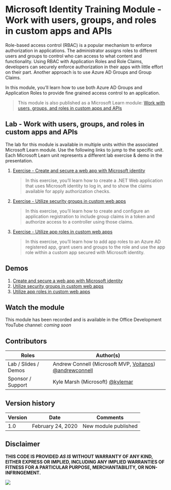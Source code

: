 # Microsoft Identity Training Module - Work with users, groups, and roles in custom apps and APIs

Role-based access control (RBAC) is a popular mechanism to enforce authorization in applications. The administrator assigns roles to different users and groups to control who can access to what content and functionality. Using RBAC with Application Roles and Role Claims, developers can securely enforce authorization in their apps with little effort on their part. Another approach is to use Azure AD Groups and Group Claims.

In this module, you’ll learn how to use both Azure AD Groups and Application Roles to provide fine grained access control to an application.

> This module is also published as a Microsoft Learn module: [Work with users, groups, and roles in custom apps and APIs](https://docs.microsoft.com/learn/modules/identity-users-groups-approles)

## Lab - Work with users, groups, and roles in custom apps and APIs

The lab for this module is available in multiple units within the associated Microsoft Learn module. Use the following links to jump to the specific unit. Each Microsoft Learn unit represents a different lab exercise & demo in the presentation.

1. [Exercise - Create and secure a web app with Microsoft identity](https://docs.microsoft.com/learn/modules/identity-users-groups-approles/3-exercise-create-web-app)

    > In this exercise, you’ll learn how to create a .NET Web application that uses Microsoft identity to log in, and to show the claims available for apply authorization checks.

1. [Exercise - Utilize security groups in custom web apps](https://docs.microsoft.com/learn/modules/identity-users-groups-approles/5-exercise-authorize-security-groups)

    > In this exercise, you’ll learn how to create and configure an application registration to include group claims in a token and authorize access to a controller using those claims.

1. [Exercise - Utilize app roles in custom web apps](https://docs.microsoft.com/learn/modules/identity-users-groups-approles/7-exercise-authorize-app-roles)

    > In this exercise, you’ll learn how to add app roles to an Azure AD registered app, grant users and groups to the role and use the app role within a custom app secured with Microsoft identity.

## Demos

1. [Create and secure a web app with Microsoft identity](./Demos/01-overview-rbac)
1. [Utilize security groups in custom web apps](./Demos/02-using-security-groups)
1. [Utilize app roles in custom web apps](./Demos/03-using-app-roles)

## Watch the module

This module has been recorded and is available in the Office Development YouTube channel: *coming soon*

## Contributors

|        Roles         |                                                    Author(s)                                                     |
| -------------------- | ---------------------------------------------------------------------------------------------------------------- |
| Lab / Slides / Demos | Andrew Connell (Microsoft MVP, [Voitanos](https://www.voitanos.io)) [@andrewconnell](//github.com/andrewconnell) |
| Sponsor / Support    | Kyle Marsh (Microsoft) [@kylemar](//github.com/kylemar)                                                          |

## Version history

| Version |       Date        |       Comments       |
| ------- | ----------------- | -------------------- |
| 1.0     | February 24, 2020 | New module published |

## Disclaimer

**THIS CODE IS PROVIDED _AS IS_ WITHOUT WARRANTY OF ANY KIND, EITHER EXPRESS OR IMPLIED, INCLUDING ANY IMPLIED WARRANTIES OF FITNESS FOR A PARTICULAR PURPOSE, MERCHANTABILITY, OR NON-INFRINGEMENT.**

<img src="https://telemetry.sharepointpnp.com/TrainingContent/Identity/05-users-groups-roles" />
